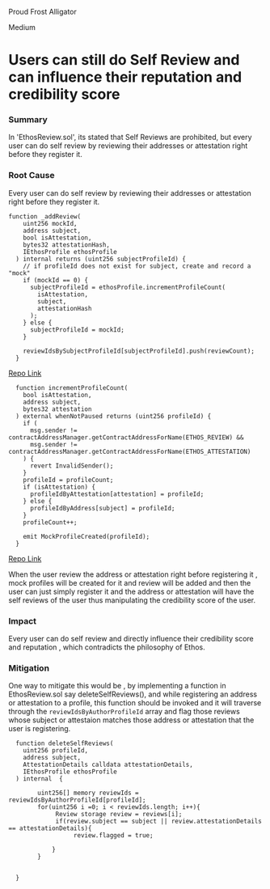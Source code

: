 Proud Frost Alligator

Medium

# Users can still do Self Review and can influence their reputation and credibility score

### Summary

In 'EthosReview.sol', its stated that Self Reviews are prohibited, but every user can do self review by reviewing their addresses or attestation right before they register it.


### Root Cause

Every user can do self review by reviewing their addresses or attestation right before they register it.

```Solidity
function _addReview(
    uint256 mockId,
    address subject,
    bool isAttestation,
    bytes32 attestationHash,
    IEthosProfile ethosProfile
  ) internal returns (uint256 subjectProfileId) {
    // if profileId does not exist for subject, create and record a "mock"
    if (mockId == 0) {
      subjectProfileId = ethosProfile.incrementProfileCount(
        isAttestation,
        subject,
        attestationHash
      );
    } else {
      subjectProfileId = mockId;
    }

    reviewIdsBySubjectProfileId[subjectProfileId].push(reviewCount);
  }
```
[Repo Link](https://github.com/sherlock-audit/2024-10-ethos-network/blob/db37b9dc2b792e245eb683d8a956bcb7ef2f1a27/ethos/packages/contracts/contracts/EthosReview.sol#L230-L249)

```Solidity
  function incrementProfileCount(
    bool isAttestation,
    address subject,
    bytes32 attestation
  ) external whenNotPaused returns (uint256 profileId) {
    if (
      msg.sender != contractAddressManager.getContractAddressForName(ETHOS_REVIEW) &&
      msg.sender != contractAddressManager.getContractAddressForName(ETHOS_ATTESTATION)
    ) {
      revert InvalidSender();
    }
    profileId = profileCount;
    if (isAttestation) {
      profileIdByAttestation[attestation] = profileId;
    } else {
      profileIdByAddress[subject] = profileId;
    }
    profileCount++;

    emit MockProfileCreated(profileId);
  }
```
[Repo Link](https://github.com/sherlock-audit/2024-10-ethos-network/blob/db37b9dc2b792e245eb683d8a956bcb7ef2f1a27/ethos/packages/contracts/contracts/EthosProfile.sol#L290C1-L310C4)

When the user review the address or attestation right before registering it , mock profiles will be created for it and review will be added and then the user can just simply register it and the address or attestation will have the self reviews of the user thus manipulating the credibility score of the user.


### Impact

Every user can do self review and directly influence their credibility score and reputation , which contradicts the philosophy of Ethos.



### Mitigation

One way to mitigate this would be , by implementing a function in EthosReview.sol say deleteSelfReviews(), and while registering an address or attestation to a profile, this function should be invoked and it will traverse through the `reviewIdsByAuthorProfileId` array and flag those reviews whose subject or attestaion matches those address or attestation that the user is registering.

```Solidity
  function deleteSelfReviews(
    uint256 profileId,
    address subject,
    AttestationDetails calldata attestationDetails,
    IEthosProfile ethosProfile
  ) internal  {
  
        uint256[] memory reviewIds = reviewIdsByAuthorProfileId[profileId];
        for(uint256 i =0; i < reviewIds.length; i++){
             Review storage review = reviews[i];
             if(review.subject == subject || review.attestationDetails == attestationDetails){
                  review.flagged = true;
          
            }
        }


  }
```